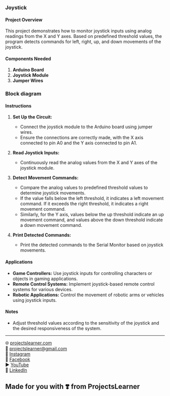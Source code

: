 ### Joystick 

#### Project Overview

This project demonstrates how to monitor joystick inputs using analog readings from the X and Y axes. Based on predefined threshold values, the program detects commands for left, right, up, and down movements of the joystick.

#### Components Needed

1. **Arduino Board**
2. **Joystick Module**
3. **Jumper Wires**

### Block diagram


#### Instructions

1. **Set Up the Circuit:**
   - Connect the joystick module to the Arduino board using jumper wires.
   - Ensure the connections are correctly made, with the X axis connected to pin A0 and the Y axis connected to pin A1.

2. **Read Joystick Inputs:**
   - Continuously read the analog values from the X and Y axes of the joystick module.

3. **Detect Movement Commands:**
   - Compare the analog values to predefined threshold values to determine joystick movements.
   - If the value falls below the left threshold, it indicates a left movement command. If it exceeds the right threshold, it indicates a right movement command.
   - Similarly, for the Y axis, values below the up threshold indicate an up movement command, and values above the down threshold indicate a down movement command.

4. **Print Detected Commands:**
   - Print the detected commands to the Serial Monitor based on joystick movements.

#### Applications

- **Game Controllers:** Use joystick inputs for controlling characters or objects in gaming applications.
- **Remote Control Systems:** Implement joystick-based remote control systems for various devices.
- **Robotic Applications:** Control the movement of robotic arms or vehicles using joystick inputs.

#### Notes

- Adjust threshold values according to the sensitivity of the joystick and the desired responsiveness of the system.

---



🌐 [projectslearner.com](https://www.projectslearner.com)  
📧 [projectslearner@gmail.com](mailto:projectslearner@gmail.com)  
📸 [Instagram](https://www.instagram.com/projectslearner/)  
📘 [Facebook](https://www.facebook.com/projectslearner)  
▶️ [YouTube](https://www.youtube.com/@ProjectsLearner)  
📘 [LinkedIn](https://www.linkedin.com/in/projectslearner)

## Made for you with ❣️ from ProjectsLearner